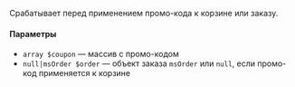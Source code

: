Срабатывает перед применением промо-кода к корзине или заказу.

#### Параметры

* `array $coupon` — массив с промо-кодом
* `null|msOrder $order` — объект заказа `msOrder` или `null`, если промо-код применяется к корзине
